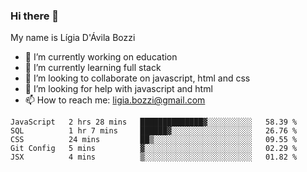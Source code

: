 ### Hi there 👋

My name is Lígia D'Ávila Bozzi

- 🔭 I’m currently working on education
- 🌱 I’m currently learning full stack
- 👯 I’m looking to collaborate on javascript, html and css
- 🤔 I’m looking for help with javascript and html
- 📫 How to reach me: ligia.bozzi@gmail.com

<!--START_SECTION:waka-->
```text
JavaScript   2 hrs 28 mins   ██████████████▓░░░░░░░░░░   58.39 % 
SQL          1 hr 7 mins     ██████▓░░░░░░░░░░░░░░░░░░   26.76 % 
CSS          24 mins         ██▒░░░░░░░░░░░░░░░░░░░░░░   09.55 % 
Git Config   5 mins          ▓░░░░░░░░░░░░░░░░░░░░░░░░   02.29 % 
JSX          4 mins          ▒░░░░░░░░░░░░░░░░░░░░░░░░   01.82 % 
```
<!--END_SECTION:waka-->

<!--
**ligiadavilabozzi/ligiadavilabozzi** is a ✨ _special_ ✨ repository because its `README.md` (this file) appears on your GitHub profile.
-->


